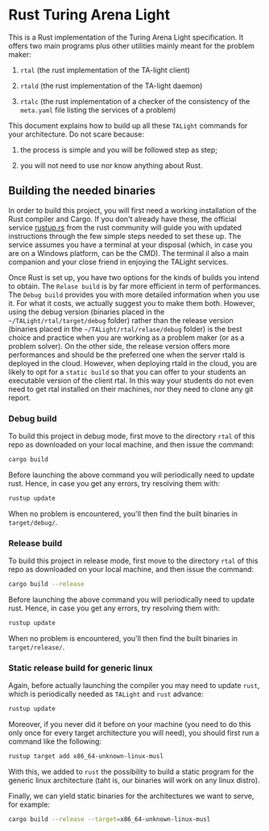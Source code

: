 # Rust Turing Arena Light

This is a Rust implementation of the Turing Arena Light specification.
It offers two main programs plus other utilities mainly meant for the problem maker:

1. `rtal` (the rust implementation of the TA-light client)

2. `rtald` (the rust implementation of the TA-light daemon)

3. `rtalc` (the rust implementation of a checker of the consistency of the `meta.yaml` file listing the services of a problem)

This document explains how to build up all these `TALight` commands for your architecture.
Do not scare because:

1. the process is simple and you will be followed step as step;

2. you will not need to use nor know anything about Rust.


## Building the needed binaries

In order to build this project, you will first need a working installation of the Rust compiler and Cargo.
If you don't already have these, the official service [rustup.rs](https://rustup.rs/) from the rust community will guide you with updated instructions through the few simple steps needed to set these up. The service assumes you have a terminal at your disposal (which, in case you are on a Windows platform, can be the CMD). The terminal il also a main companion and your close friend in enjoying the TALight services.

Once Rust is set up, you have two options for the kinds of builds you intend to obtain.
The `Relase build` is by far more efficient in term of performances.
The `Debug build` provides you with more detailed information when you use it. For what it costs, we actually suggest you to make them both.
However, using the debug version (binaries placed in the `~/TALight/rtal/target/debug` folder) rather than the release version (binaries placed in the `~/TALight/rtal/relase/debug` folder) is the best choice and practice when you are working as a problem maker (or as a problem solver). On the other side, the release version offers more performances and should be the preferred one when the server rtald is deployed in the cloud. However, when deploying rtald in the cloud, you are likely to opt for a `static build` so that you can offer to your students an executable version of the client rtal. In this way your students do not even need to get rtal installed on their machines, nor they need to clone any git report.

### Debug build

To build this project in debug mode, first move to the directory `rtal` of this repo as downloaded on your local machine, and then issue the command:
```bash
cargo build
```
Before launching the above command you will periodically need to update rust. Hence, in case you get any errors, try resolving them with:
```bash
rustup update
```

When no problem is encountered, you'll then find the built binaries in `target/debug/`.

### Release build

To build this project in release mode, first move to the directory `rtal` of this repo as downloaded on your local machine, and then issue the command:
```bash
cargo build --release
```
Before launching the above command you will periodically need to update rust. Hence, in case you get any errors, try resolving them with:
```bash
rustup update
```

When no problem is encountered, you'll then find the built binaries in `target/release/`.


### Static release build for generic linux

Again, before actually launching the compiler you may need to update `rust`, which is periodically needed as `TALight` and `rust` advance:
```bash
rustup update
```
Moreover, if you never did it before on your machine (you need to do this only once for every target architecture you will need), you should first run a command like the following:
```bash
rustup target add x86_64-unknown-linux-musl
```
With this, we added to `rust` the possibility to build a static program for the generic linux architecture (taht is, our binaries will work on any linux distro).

Finally, we can yield static binaries for the architectures we want to serve, for example:


```bash
cargo build --release --target=x86_64-unknown-linux-musl
```
